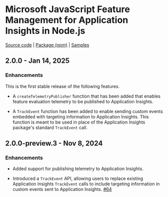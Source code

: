 # Microsoft JavaScript Feature Management for Application Insights in Node.js

[Source code][source_code] | [Package (npm)][package] | [Samples][samples]

## 2.0.0 - Jan 14, 2025

### Enhancements

This is the first stable release of the following features.

* A `createTelemetryPublisher` function that has been added that enables feature evaluation telemetry to be published to Application Insights.

* A `TrackEvent` function has been added to enable sending custom events embedded with targeting information to Application Insights. This function is meant to be used in place of the Application Insights package's standard `TrackEvent` call.

## 2.0.0-preview.3 - Nov 8, 2024

### Enhancements

* Added support for publishing telemetry to Application Insights.

* Introduced a `TrackEvent` API, allowing users to replace existing Application Insights `TrackEvent` calls to include targeting information in custom events sent to Application Insights. [#64](https://github.com/microsoft/FeatureManagement-JavaScript/pull/64)

[package]: https://www.npmjs.com/package/@microsoft/feature-management-applicationinsights-node
[samples]: https://github.com/microsoft/FeatureManagement-JavaScript/tree/main/examples
[source_code]: https://github.com/microsoft/FeatureManagement-JavaScript